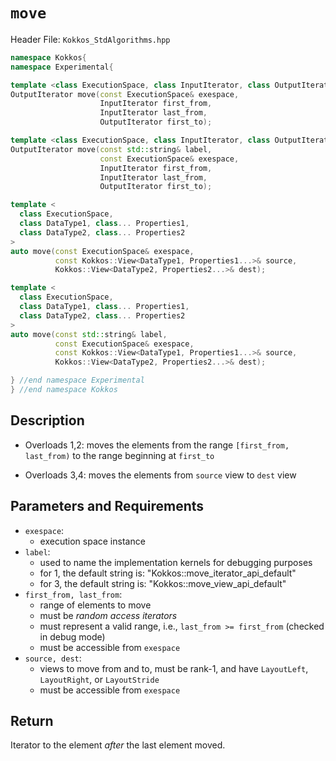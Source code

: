# `move`

Header File: `Kokkos_StdAlgorithms.hpp`

```c++
namespace Kokkos{
namespace Experimental{

template <class ExecutionSpace, class InputIterator, class OutputIterator>
OutputIterator move(const ExecutionSpace& exespace,                          (1)
                    InputIterator first_from,
                    InputIterator last_from,
                    OutputIterator first_to);

template <class ExecutionSpace, class InputIterator, class OutputIterator>
OutputIterator move(const std::string& label,                                (2)
                    const ExecutionSpace& exespace,
                    InputIterator first_from,
                    InputIterator last_from,
                    OutputIterator first_to);

template <
  class ExecutionSpace,
  class DataType1, class... Properties1,
  class DataType2, class... Properties2
>
auto move(const ExecutionSpace& exespace,                                    (3)
          const Kokkos::View<DataType1, Properties1...>& source,
          Kokkos::View<DataType2, Properties2...>& dest);

template <
  class ExecutionSpace,
  class DataType1, class... Properties1,
  class DataType2, class... Properties2
>
auto move(const std::string& label,                                          (4)
          const ExecutionSpace& exespace,
          const Kokkos::View<DataType1, Properties1...>& source,
          Kokkos::View<DataType2, Properties2...>& dest);

} //end namespace Experimental
} //end namespace Kokkos
```

## Description

- Overloads 1,2: moves the elements from the range `[first_from, last_from)`
to the range beginning at `first_to`

- Overloads 3,4: moves the elements from `source` view to `dest` view


## Parameters and Requirements

- `exespace`:
  - execution space instance
- `label`:
  - used to name the implementation kernels for debugging purposes
  - for 1, the default string is: "Kokkos::move_iterator_api_default"
  - for 3, the default string is: "Kokkos::move_view_api_default"
- `first_from, last_from`:
  - range of elements to move
  - must be *random access iterators*
  - must represent a valid range, i.e., `last_from >= first_from` (checked in debug mode)
  - must be accessible from `exespace`
- `source, dest`:
  - views to move from and to, must be rank-1, and have `LayoutLeft`, `LayoutRight`, or `LayoutStride`
  - must be accessible from `exespace`


## Return

Iterator to the element *after* the last element moved.

